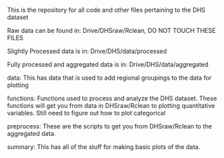 This is the repository for all code and other files pertaining to the DHS dataset

Raw data can be found in: Drive/DHSraw/Rclean, DO NOT TOUCH THESE FILES

Slightly Processed data is in:
Drive/DHS/data/processed


Fully processed and aggregated data is in:
Drive/DHS/data/aggregated

data:  This has data that is used to add regional groupings to the data for plotting

functions:  Functions used to process and analyze the DHS dataset. These functions will get you from data in DHSraw/Rclean to plotting quantitative variables. Still need to figure out how to plot categorical 

preprocess:  These are the scripts to get you from DHSraw/Rclean to the aggregated data.

summary: This has all of the stuff for making basic plots of the data.